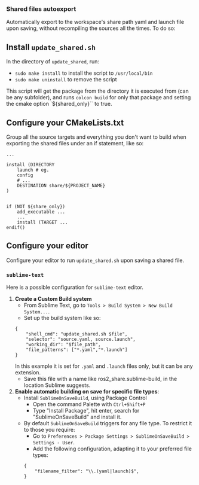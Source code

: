 ### Shared files autoexport

Automatically export to the workspace's share path yaml and launch file upon saving, without recompiling the sources all the times. To do so:

## Install `update_shared.sh`

In the directory of `update_shared`, run:

* `sudo make install` to install the script to `/usr/local/bin`
* `sudo make uninstall` to remove the script

This script will get the package from the directory it is executed from (can be any subfolder), and runs `colcon build` for only that package and setting the cmake option `${shared_only}`` to true.

## Configure your CMakeLists.txt

Group all the source targets and everything you don't want to build when exporting the shared files under an if statement, like so:
```
...

install (DIRECTORY
	launch # eg.
	config
	# ...
	DESTINATION share/${PROJECT_NAME}
)


if (NOT ${share_only})
	add_executable ...
	...
	install (TARGET ...
endif()
```

## Configure your editor

Configure your editor to run `update_shared.sh` upon saving a shared file. 
### `sublime-text`

Here is a possible configuration for `sublime-text` editor.

1. **Create a Custom Build system**
	- From Sublime Text, go to `Tools > Build System > New Build System...`.
	- Set up the build system like so:
	```
	{
		"shell_cmd": "update_shared.sh $file",
	  	"selector": "source.yaml, source.launch",
		"working_dir": "$file_path",
		"file_patterns": ["*.yaml","*.launch"]
	}
	```
	In this example it is set for `.yaml` and `.launch` files only, but it can be any extension.
	* Save this file with a name like ros2_share.sublime-build, in the location Sublime suggests.
2. **Enable automatic building on save for specific file types**:
	- Install `SublimeOnSaveBuild`, using Package Control
		- Open the command Palette with `Ctrl+Shift+P`
		- Type "Install Package", hit enter, search for "SublimeOnSaveBuild" and install it.
	- By default `SublimeOnSaveBuild` triggers for any file type. To restrict it to those you require:
		- Go to `Preferences > Package Settings > SublimeOnSaveBuild > Settings - User`.
		- Add the following configuration, adapting it to your preferred file types:
		```
		{
			"filename_filter": "\\.(yaml|launch)$",
		}
		```

